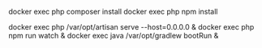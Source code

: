 docker exec php composer install
docker exec php npm install

docker exec php /var/opt/artisan serve --host=0.0.0.0 &
docker exec php npm run watch &
docker exec java /var/opt/gradlew bootRun &